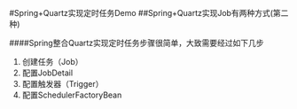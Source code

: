 #Spring+Quartz实现定时任务Demo
##Spring+Quartz实现Job有两种方式(第二种)


####Spring整合Quartz实现定时任务步骤很简单，大致需要经过如下几步
1. 创建任务（Job）
2. 配置JobDetail
3. 配置触发器（Trigger）
4. 配置SchedulerFactoryBean